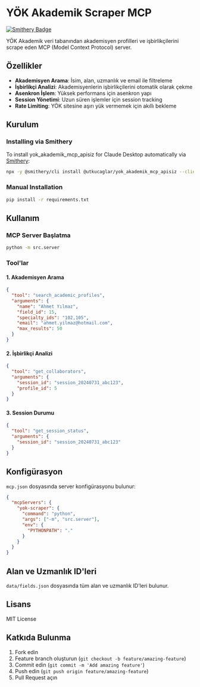 # YÖK Akademik Scraper MCP
[![Smithery Badge](https://smithery.ai/badge/@utkucaglar/yok_akademik_mcp_apisiz)](https://smithery.ai/server/@utkucaglar/yok_akademik_mcp_apisiz)

YÖK Akademik veri tabanından akademisyen profilleri ve işbirlikçilerini scrape eden MCP (Model Context Protocol) server.

## Özellikler

- **Akademisyen Arama**: İsim, alan, uzmanlık ve email ile filtreleme
- **İşbirlikçi Analizi**: Akademisyenlerin işbirlikçilerini otomatik olarak çekme
- **Asenkron İşlem**: Yüksek performans için asenkron yapı
- **Session Yönetimi**: Uzun süren işlemler için session tracking
- **Rate Limiting**: YÖK sitesine aşırı yük vermemek için akıllı bekleme

## Kurulum

### Installing via Smithery

To install yok_akademik_mcp_apisiz for Claude Desktop automatically via [Smithery](https://smithery.ai/server/@utkucaglar/yok_akademik_mcp_apisiz):

```bash
npx -y @smithery/cli install @utkucaglar/yok_akademik_mcp_apisiz --client claude
```

### Manual Installation
```bash
pip install -r requirements.txt
```

## Kullanım

### MCP Server Başlatma

```bash
python -m src.server
```

### Tool'lar

#### 1. Akademisyen Arama
```json
{
  "tool": "search_academic_profiles",
  "arguments": {
    "name": "Ahmet Yılmaz",
    "field_id": 15,
    "specialty_ids": "102,105",
    "email": "ahmet.yilmaz@hotmail.com",
    "max_results": 50
  }
}
```

#### 2. İşbirlikçi Analizi
```json
{
  "tool": "get_collaborators",
  "arguments": {
    "session_id": "session_20240731_abc123",
    "profile_id": 5
  }
}
```

#### 3. Session Durumu
```json
{
  "tool": "get_session_status",
  "arguments": {
    "session_id": "session_20240731_abc123"
  }
}
```

## Konfigürasyon

`mcp.json` dosyasında server konfigürasyonu bulunur:

```json
{
  "mcpServers": {
    "yok-scraper": {
      "command": "python",
      "args": ["-m", "src.server"],
      "env": {
        "PYTHONPATH": "."
      }
    }
  }
}
```

## Alan ve Uzmanlık ID'leri

`data/fields.json` dosyasında tüm alan ve uzmanlık ID'leri bulunur.

## Lisans

MIT License

## Katkıda Bulunma

1. Fork edin
2. Feature branch oluşturun (`git checkout -b feature/amazing-feature`)
3. Commit edin (`git commit -m 'Add amazing feature'`)
4. Push edin (`git push origin feature/amazing-feature`)
5. Pull Request açın 